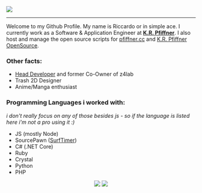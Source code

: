 
<a href="https://xace.ch" target="_blank" align="center">
	<img src="https://cdn.xace.ch/IvRp8mbhZOfQmcsMzZ47KbCru.png"/>
</a>

---
Welcome to my Github Profile. My name is Riccardo or in simple ace. I currently work as a Software & Application Engineer at [__K.R. Pfiffner__](https://www.pfiffner.com). I also host and manage the open source scripts for [pfiffner.cc](https://pfiffner.cc) and [K.R. Pfiffner OpenSource](https://github.com/krpfiffner).

### Other facts:

- [Head Developer](https://github.com/z4lab) and former Co-Owner of z4lab
- Trash 2D Designer
- Anime/Manga enthusiast 

### Programming Languages i worked with:

_i don't really focus on any of those besides js - so if the language is listed here i'm not a pro using it :)_

- JS (mostly Node)
- SourcePawn ([SurfTimer](https://github.com/z4lab/z4lab-surftimer))
- C# (.NET Core)
- Ruby
- Crystal
- Python
- PHP

<p align="center">
	<img src="https://github-profile-summary-cards.vercel.app/api/cards/profile-details?username=13ace37&theme=github_dark">
	<img src="https://github-readme-stats.vercel.app/api/wakatime?username=13ace37&layout=compact&theme=github_dark">
</p>
